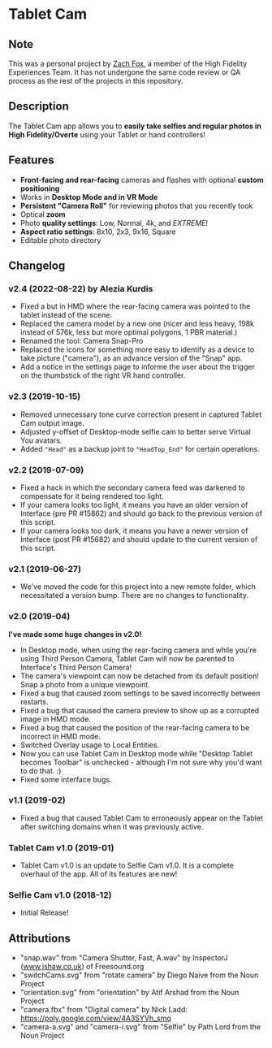 # Tablet Cam

## Note

This was a personal project by [Zach Fox](https://github.com/zfox23/), a member of the High Fidelity Experiences Team. It has not undergone the same code review or QA process as the rest of the projects in this repository.

## Description

The Tablet Cam app allows you to **easily take selfies and regular photos in High Fidelity/Overte** using your Tablet or hand controllers!

## Features

- **Front-facing and rear-facing** cameras and flashes with optional **custom positioning**
- Works in **Desktop Mode and in VR Mode**
- **Persistent "Camera Roll"** for reviewing photos that you recently took
- Optical **zoom**
- Photo **quality settings**: Low, Normal, 4k, and _EXTREME_!
- **Aspect ratio settings**: 8x10, 2x3, 9x16, Square
- Editable photo directory

## Changelog

### v2.4 (2022-08-22) by Alezia Kurdis  

- Fixed a but in HMD where the rear-facing camera was pointed to the tablet instead of the scene.  
- Replaced the camera model by a new one (nicer and less heavy, 198k instead of 576k, less but more optimal polygons, 1 PBR material.)  
- Renamed the tool: Camera Snap-Pro  
- Replaced the icons for something more easy to identify as a device to take picture ("camera"), as an advance version of the "Snap" app.  
- Add a notice in the settings page to informe the user about the trigger on the thumbstick of the right VR hand controller.

### v2.3 (2019-10-15)

- Removed unnecessary tone curve correction present in captured Tablet Cam output image.
- Adjusted y-offset of Desktop-mode selfie cam to better serve Virtual You avatars.
- Added `"Head"` as a backup joint to `"HeadTop_End"` for certain operations.

### v2.2 (2019-07-09)

- Fixed a hack in which the secondary camera feed was darkened to compensate for it being rendered too light.
- If your camera looks too light, it means you have an older version of Interface (pre PR #15862) and should go back to the previous version of this script.
- If your camera looks too dark, it means you have a newer version of Interface (post PR #15682) and should update to the current version of this script.

### v2.1 (2019-06-27)

- We've moved the code for this project into a new remote folder, which necessitated a version bump. There are no changes to functionality.

### v2.0 (2019-04)

**I've made some huge changes in v2.0!**

- In Desktop mode, when using the rear-facing camera and while you're using Third Person Camera, Tablet Cam will now be parented to Interface's Third Person Camera!
- The camera's viewpoint can now be detached from its default position! Snap a photo from a unique viewpoint.
- Fixed a bug that caused zoom settings to be saved incorrectly between restarts.
- Fixed a bug that caused the camera preview to show up as a corrupted image in HMD mode.
- Fixed a bug that caused the position of the rear-facing camera to be incorrect in HMD mode.
- Switched Overlay usage to Local Entities.
- Now you can use Tablet Cam in Desktop mode while "Desktop Tablet becomes Toolbar" is unchecked - although I'm not sure why you'd want to do that. :)
- Fixed some interface bugs.

### v1.1 (2019-02)

- Fixed a bug that caused Tablet Cam to erroneously appear on the Tablet after switching domains when it was previously active.

### Tablet Cam v1.0 (2019-01)

- Tablet Cam v1.0 is an update to Selfie Cam v1.0. It is a complete overhaul of the app. All of its features are new!

### Selfie Cam v1.0 (2018-12)

- Initial Release!

## Attributions
- "snap.wav" from "Camera Shutter, Fast, A.wav" by InspectorJ (www.jshaw.co.uk) of Freesound.org
- "switchCams.svg" from "rotate camera" by Diego Naive from the Noun Project
- "orientation.svg" from "orientation" by Atif Arshad from the Noun Project
- "camera.fbx" from "Digital camera" by Nick Ladd: https://poly.google.com/view/4A3SYVh_smq
- "camera-a.svg" and "camera-i.svg" from "Selfie" by Path Lord from the Noun Project